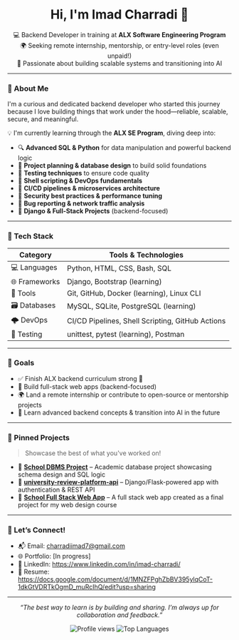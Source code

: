 <h1 align="center">Hi, I'm Imad Charradi 👋</h1>

<p align="center">
  💻 Backend Developer in training at <strong>ALX Software Engineering Program</strong><br>
  🌍 Seeking remote internship, mentorship, or entry-level roles (even unpaid!)<br>
  🚀 Passionate about building scalable systems and transitioning into AI<br>
</p>

---

### 🌟 About Me

I'm a curious and dedicated backend developer who started this journey because I love building things that work under the hood—reliable, scalable, secure, and meaningful.

💡 I'm currently learning through the **ALX SE Program**, diving deep into:

- 🔍 **Advanced SQL & Python** for data manipulation and powerful backend logic  
- 🧠 **Project planning & database design** to build solid foundations  
- 🧪 **Testing techniques** to ensure code quality  
- 🔧 **Shell scripting & DevOps fundamentals**  
- 🚀 **CI/CD pipelines & microservices architecture**  
- 🔐 **Security best practices & performance tuning**  
- 🐞 **Bug reporting & network traffic analysis**  
- 🧱 **Django & Full-Stack Projects** (backend-focused)

---

### 🔧 Tech Stack

| Category        | Tools & Technologies                                   |
|-----------------|--------------------------------------------------------|
| 💻 Languages     | Python, HTML, CSS, Bash, SQL                           |
| 🌐 Frameworks    | Django, Bootstrap (learning)                   |
| 🧰 Tools         | Git, GitHub, Docker (learning), Linux CLI             |
| 🗃️ Databases     | MySQL, SQLite, PostgreSQL (learning)                  |
| 🌩️ DevOps        | CI/CD Pipelines, Shell Scripting, GitHub Actions      |
| 🧪 Testing       | unittest, pytest (learning), Postman                  |

---

### 💼 Goals

- ✅ Finish ALX backend curriculum strong 💪  
- 🧩 Build full-stack web apps (backend-focused)  
- 🌍 Land a remote internship or contribute to open-source or mentorship projects  
- 🧠 Learn advanced backend concepts & transition into AI in the future  

---

### 📌 Pinned Projects

> Showcase the best of what you've worked on!

- 🔹 **[School DBMS Project](#)** – Academic database project showcasing schema design and SQL logic
- 🔹 **[university-review-platform-api](#)** – Django/Flask-powered app with authentication & REST API
- 🔹 **[School Full Stack Web App](#)** – A full stack web app created as a final project for my web design course

---

### 🤝 Let’s Connect!

- 📬 Email: charradiimad7@gmail.com  
- 🌐 Portfolio: [In progress] 
- 🧾 LinkedIn: https://www.linkedin.com/in/imad-charradi/  
- 📁 Resume: https://docs.google.com/document/d/1MNZFPghZbBV395ylqCoT-1dkGtVDRTkOgmD_muRcIhQ/edit?usp=sharing

---

<p align="center"><i>“The best way to learn is by building and sharing. I’m always up for collaboration and feedback.”</i></p>

<p align="center">
  <img src="https://komarev.com/ghpvc/?username=yourusername&style=flat-square" alt="Profile views" />
  <img src="https://github-readme-stats.vercel.app/api/top-langs/?username=yourusername&layout=compact&langs_count=8&theme=graywhite" alt="Top Languages"/>
</p>
